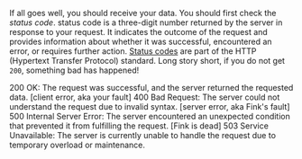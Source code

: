 If all goes well, you should receive your data. You should first check the _status code_. status code is a three-digit number returned by the server in response to your request. It indicates the outcome of the request and provides information about whether it was successful, encountered an error, or requires further action. [Status codes](https://www.rfc-editor.org/rfc/rfc2616#page-39) are part of the HTTP (Hypertext Transfer Protocol) standard. Long story short, if you do not get `200`, something bad has happened!


200 OK: The request was successful, and the server returned the requested data.
[client error, aka your fault] 400 Bad Request: The server could not understand the request due to invalid syntax.
[server error, aka Fink's fault] 500 Internal Server Error: The server encountered an unexpected condition that prevented it from fulfilling the request.
[Fink is dead] 503 Service Unavailable: The server is currently unable to handle the request due to temporary overload or maintenance.